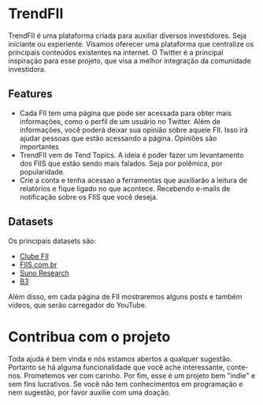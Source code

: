 # TrendFII
TrendFII é uma plataforma criada para auxiliar diversos investidores. Seja iniciante ou experiente. Visamos oferecer uma plataforma que centralize os principais conteúdos existentes na internet.
O Twitter é a principal inspiração para esse projeto, que visa a melhor integração da comunidade investidora.

## Features
- Cada FII tem uma página que pode ser acessada para obter mais informações, como o perfil de um usuário no Twitter. Além de informações, você poderá deixar sua opinião sobre aquele FII. Isso irá ajudar pessoas que estão acessando a página. Opiniões são importantes
- TrendFII vem de Tend Topics. A ideia é poder fazer um levantamento dos FIIS que estão sendo mais falados. Seja por polêmica, por popularidade.
- Crie a conta e tenha acessao a ferramentas que auxiliarão a leitura de relatórios e fique ligado no que acontece. Recebendo e-mails de notificação sobre os FIIS que você deseja.

## Datasets
Os principais datasets são:
- [Clube FII](https://clubefii.com.br)
- [FIIS.com.br](https://fiis.com.br)
- [Suno Research](https://sunoresearch.com.br)
- [B3](http://www.b3.com.br)

Além disso, em cada página de FII mostraremos alguns posts e também vídeos, que serão carregador do YouTube.

# Contribua com o projeto
Toda ajuda é bem vinda e nós estamos abertos a qualquer sugestão. Portanto se há alguma funcionalidade que você ache interessante, conte-nos. Prometemos ver com carinho.
Por fim, esse é um projeto bem "indie" e sem fins lucrativos. Se você não tem conhecimentos em programação e nem sugestão, por favor auxilie com uma doação.
